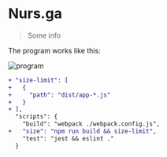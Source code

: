 # Nurs.ga
> Some info

The program works like this:

![program](https://www.youtube.com/watch?v=vv7fCWbf4Nc)

```diff
+ "size-limit": [
+   {
+     "path": "dist/app-*.js"
+   }
+ ],
  "scripts": {
    "build": "webpack ./webpack.config.js",
+   "size": "npm run build && size-limit",
    "test": "jest && eslint ."
  }
```

